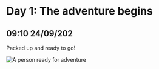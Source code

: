# Day 1: The adventure begins
## 09:10 24/09/202
Packed up and ready to go!

![A person ready for adventure](https://raw.githubusercontent.com/benknight135/thirty-knights/main/api/data/posts/day1/packed.png)
